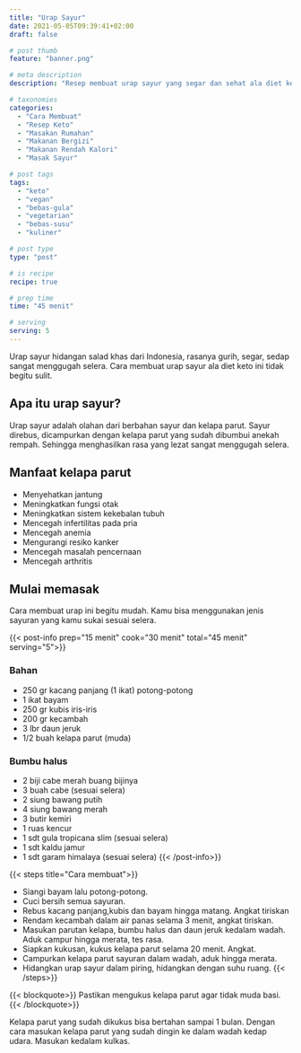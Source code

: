 ```yaml
---
title: "Urap Sayur"
date: 2021-05-05T09:39:41+02:00
draft: false

# post thumb
feature: "banner.png"

# meta description
description: "Resep membuat urap sayur yang segar dan sehat ala diet keto. Menu hidangan lezat untuk sehari-hari."

# taxonomies
categories:
  - "Cara Membuat"
  - "Resep Keto"
  - "Masakan Rumahan"
  - "Makanan Bergizi"
  - "Makanan Rendah Kalori"
  - "Masak Sayur"

# post tags
tags:
  - "keto"
  - "vegan"
  - "bebas-gula"
  - "vegetarian"
  - "bebas-susu"
  - "kuliner"

# post type
type: "post"

# is recipe
recipe: true

# prep time
time: "45 menit"

# serving
serving: 5
---
```


Urap sayur hidangan salad khas dari Indonesia, rasanya gurih, segar, sedap sangat menggugah selera. Cara membuat urap sayur ala diet keto ini tidak begitu sulit.

## Apa itu urap sayur?

Urap sayur adalah olahan dari berbahan sayur dan kelapa parut. Sayur direbus, dicampurkan dengan kelapa parut yang sudah dibumbui anekah rempah. Sehingga menghasilkan rasa yang lezat sangat menggugah selera.

## Manfaat kelapa parut

-   Menyehatkan jantung
-   Meningkatkan fungsi otak
-   Meningkatkan sistem kekebalan tubuh
-   Mencegah infertilitas pada pria
-   Mencegah anemia
-   Mengurangi resiko kanker
-   Mencegah masalah pencernaan
-   Mencegah arthritis

## Mulai memasak

Cara membuat urap ini begitu mudah. Kamu bisa menggunakan jenis sayuran yang kamu sukai sesuai selera.

{{< post-info prep="15 menit" cook="30 menit" total="45 menit" serving="5">}}

### Bahan

-   250 gr kacang panjang (1 ikat) potong-potong
-   1 ikat bayam
-   250 gr kubis iris-iris
-   200 gr kecambah
-   3 lbr daun jeruk
-   1/2 buah kelapa parut (muda)

### Bumbu halus

-   2 biji cabe merah buang bijinya
-   3 buah cabe (sesuai selera)
-   2 siung bawang putih
-   4 siung bawang merah
-   3 butir kemiri
-   1 ruas kencur
-   1 sdt gula tropicana slim (sesuai selera)
-   1 sdt kaldu jamur
-   1 sdt garam himalaya (sesuai selera)
{{< /post-info>}}

{{< steps title="Cara membuat">}}
-   Siangi bayam lalu potong-potong.
-   Cuci bersih semua sayuran.
-   Rebus kacang panjang,kubis dan bayam hingga matang. Angkat tiriskan
-   Rendam kecambah dalam air panas selama 3 menit, angkat tiriskan.
-   Masukan parutan kelapa, bumbu halus dan daun jeruk kedalam wadah. Aduk campur hingga merata, tes rasa.
-   Siapkan kukusan, kukus kelapa parut selama 20 menit. Angkat.
-   Campurkan kelapa parut sayuran dalam wadah, aduk hingga merata.
-   Hidangkan urap sayur dalam piring, hidangkan dengan suhu ruang.
{{< /steps>}}

{{< blockquote>}}
Pastikan mengukus kelapa parut agar tidak muda basi.
{{< /blockquote>}}

Kelapa parut yang sudah dikukus bisa bertahan sampai 1 bulan. Dengan cara masukan kelapa parut yang sudah dingin ke dalam wadah kedap udara. Masukan kedalam kulkas.

